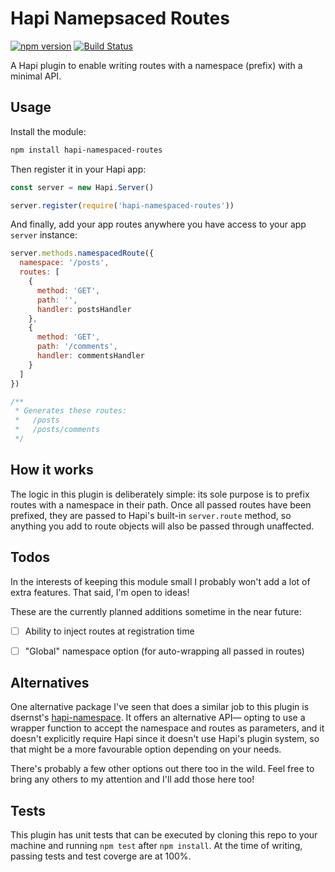 # Hapi Namepsaced Routes

[![npm version](https://badge.fury.io/js/hapi-namespaced-routes.svg)](https://badge.fury.io/js/hapi-namespaced-routes)
[![Build Status](https://travis-ci.org/AaronLeoCooper/hapi-namespaced-routes.svg?branch=master)](https://travis-ci.org/AaronLeoCooper/hapi-namespaced-routes)

A Hapi plugin to enable writing routes with a namespace (prefix) with
a minimal API.


## Usage

Install the module:

```bash
npm install hapi-namespaced-routes
```

Then register it in your Hapi app:

```javascript
const server = new Hapi.Server()

server.register(require('hapi-namespaced-routes'))
```

And finally, add your app routes anywhere you have access to your app
`server` instance:

```javascript
server.methods.namespacedRoute({
  namespace: '/posts',
  routes: [
    {
      method: 'GET',
      path: '',
      handler: postsHandler
    },
    {
      method: 'GET',
      path: '/comments',
      handler: commentsHandler
    }
  ]
})

/**
 * Generates these routes:
 *   /posts
 *   /posts/comments
 */
```


## How it works

The logic in this plugin is deliberately simple: its sole purpose is to prefix
routes with a namespace in their path. Once all passed routes have been
prefixed, they are passed to Hapi's built-in `server.route` method, so anything
you add to route objects will also be passed through unaffected.


## Todos

In the interests of keeping this module small I probably won't add a lot of
extra features. That said, I'm open to ideas!

These are the currently planned additions sometime in the near future:

- [ ] Ability to inject routes at registration time
- [ ] "Global" namespace option (for auto-wrapping all passed in routes)


## Alternatives

One alternative package I've seen that does a similar job to this plugin is
dsernst's [hapi-namespace](https://github.com/dsernst/hapi-namespace).
It offers an alternative API— opting to use a wrapper function to accept the
namespace and routes as parameters, and it doesn't explicitly require Hapi
since it doesn't use Hapi's plugin system, so that might be a more favourable
option depending on your needs.

There's probably a few other options out there too in the wild. Feel free to
bring any others to my attention and I'll add those here too!


## Tests

This plugin has unit tests that can be executed by cloning this repo to your
machine and running `npm test` after `npm install`. At the time of writing,
passing tests and test coverge are at 100%.
